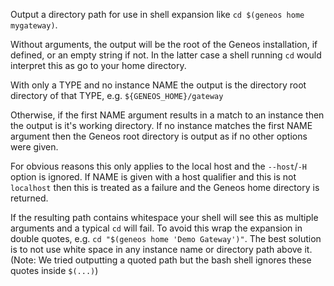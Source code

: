 Output a directory path for use in shell expansion like `cd $(geneos
home mygateway)`.

Without arguments, the output will be the root of the Geneos
installation, if defined, or an empty string if not. In the latter case
a shell running `cd` would interpret this as go to your home directory.

With only a TYPE and no instance NAME the output is the directory root
directory of that TYPE, e.g. `${GENEOS_HOME}/gateway`

Otherwise, if the first NAME argument results in a match to an instance
then the output is it's working directory. If no instance matches the
first NAME argument then the Geneos root directory is output as if no
other options were given.

For obvious reasons this only applies to the local host and the
`--host`/`-H` option is ignored. If NAME is given with a host qualifier
and this is not `localhost` then this is treated as a failure and the
Geneos home directory is returned.

If the resulting path contains whitespace your shell will see this as
multiple arguments and a typical `cd` will fail. To avoid this wrap the
expansion in double quotes, e.g. `cd "$(geneos home 'Demo Gateway')"`.
The best solution is to not use white space in any instance name or
directory path above it. (Note: We tried outputting a quoted path but
the bash shell ignores these quotes inside `$(...)`)
